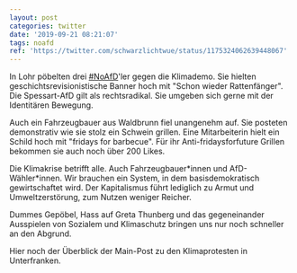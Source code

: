 ```yaml
---
layout: post
categories: twitter
date: '2019-09-21 08:21:07'
tags: noafd
ref: 'https://twitter.com/schwarzlichtwue/status/1175324062639448067'
---
```

In Lohr pöbelten drei [#NoAfD](/t/noafd)'ler gegen die Klimademo. Sie hielten geschichtsrevisionistische Banner hoch mit "Schon wieder Rattenfänger". Die Spessart-AfD gilt als rechtsradikal. Sie umgeben sich gerne mit der Identitären Bewegung.

Auch ein Fahrzeugbauer aus Waldbrunn fiel unangenehm auf. Sie posteten demonstrativ wie sie stolz ein Schwein grillen. Eine Mitarbeiterin hielt ein Schild hoch mit "fridays for barbecue". Für ihr Anti-fridaysforfuture Grillen bekommen sie auch noch über 200 Likes.

Die Klimakrise betrifft alle. Auch Fahrzeugbauer\*innen und AfD-Wähler\*innen. Wir brauchen ein System, in dem basisdemokratisch gewirtschaftet wird. Der Kapitalismus führt lediglich zu Armut und Umweltzerstörung, zum Nutzen weniger Reicher.

Dummes Gepöbel, Hass auf Greta Thunberg und das gegeneinander Ausspielen von Sozialem und Klimaschutz bringen uns nur noch schneller an den Abgrund.



Hier noch der Überblick der Main-Post zu den Klimaprotesten in Unterfranken.



